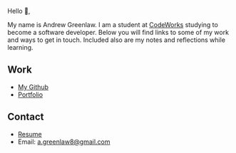 Hello 👋, 

My name is Andrew Greenlaw. I am a student at [CodeWorks](https://boisecodeworks.com) studying to become a software developer. Below you will find links to some of my work and ways to get in touch. Included also are my notes and reflections while learning. 

## Work

  + [My Github](https://github.com/Andrew-Greenlaw)
  + [Portfolio](https://Andrew-Greenlaw.github.io/)

## Contact

  + [Resume](https://Andrew-Greenlaw.github.io/resume)
  + Email: a.greenlaw8@gmail.com
  
